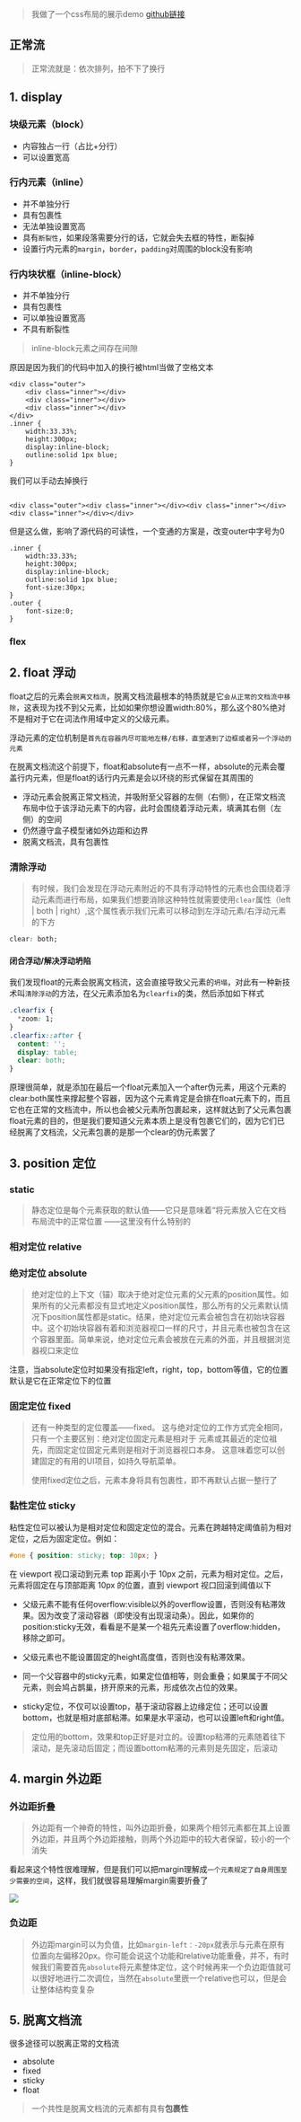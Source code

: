 > 我做了一个css布局的展示demo [github链接](https://github.com/luvsunlight/css-layout-demo)

## 正常流

> 正常流就是：依次排列，拍不下了换行
 
## 1. display

### 块级元素（block）

* 内容独占一行（占比+分行）
* 可以设置宽高

### 行内元素（inline）

* 并不单独分行
* 具有包裹性
* 无法单独设置宽高
* 具有`断裂性`，如果段落需要分行的话，它就会失去框的特性，断裂掉
* 设置行内元素的`margin`，`border`，`padding`对周围的block没有影响

### 行内块状框（inline-block）

* 并不单独分行
* 具有包裹性
* 可以单独设置宽高
* 不具有断裂性

> inline-block元素之间存在间隙

原因是因为我们的代码中加入的换行被html当做了空格文本

```
<div class="outer">
    <div class="inner"></div>
    <div class="inner"></div>
    <div class="inner"></div>
</div>
.inner {
    width:33.33%;
    height:300px;
    display:inline-block;
    outline:solid 1px blue;
}
```

我们可以手动去掉换行

```

<div class="outer"><div class="inner"></div><div class="inner"></div><div class="inner"></div></div>
```

但是这么做，影响了源代码的可读性，一个变通的方案是，改变outer中字号为0

```
.inner {
    width:33.33%;
    height:300px;
    display:inline-block;
    outline:solid 1px blue;
    font-size:30px;
}
.outer {
    font-size:0;
}
```

### flex


## 2. float 浮动

float之后的元素会`脱离文档流`，脱离文档流最根本的特质就是它`会从正常的文档流中移除`，这表现为找不到父元素，比如如果你想设置width:80%，那么这个80%绝对不是相对于它在词法作用域中定义的父级元素。

浮动元素的定位机制是`首先在容器内尽可能地左移/右移，直至遇到了边框或者另一个浮动的元素`

在脱离文档流这个前提下，float和absolute有一点不一样，absolute的元素会覆盖行内元素，但是float的话行内元素是会以环绕的形式保留在其周围的

* 浮动元素会脱离正常文档流，并吸附至父容器的左侧（右侧），在正常文档流布局中位于该浮动元素下的内容，此时会围绕着浮动元素，填满其右侧（左侧）的空间
* 仍然遵守盒子模型诸如外边距和边界
* 脱离文档流，具有包裹性

### 清除浮动

> 有时候，我们会发现在浮动元素附近的不具有浮动特性的元素也会围绕着浮动元素而进行布局，如果我们想要消除这种特性就需要使用`clear`属性（left | both | right）,这个属性表示我们元素可以移动到左浮动元素/右浮动元素的下方

```css
clear: both;
```

#### 闭合浮动/解决浮动坍陷

我们发现float的元素会脱离文档流，这会直接导致父元素的`坍塌`，对此有一种新技术叫`清除浮动`的方法，在父元素添加名为`clearfix`的类，然后添加如下样式

```css
.clearfix {
  *zoom: 1;
}
.clearfix::after {
  content: '';
  display: table;
  clear: both;
}
```

原理很简单，就是添加在最后一个float元素加入一个after伪元素，用这个元素的clear:both属性来撑起整个容器，因为这个元素肯定是会排在float元素下的，而且它也在正常的文档流中，所以也会被父元素所包裹起来，这样就达到了父元素包裹float元素的目的，但是我们要知道父元素本质上是没有包裹它们的，因为它们已经脱离了文档流，父元素包裹的是那一个clear的伪元素罢了

## 3. position 定位

### static

> 静态定位是每个元素获取的默认值——它只是意味着“将元素放入它在文档布局流中的正常位置 ——这里没有什么特别的

### 相对定位 relative

### 绝对定位 absolute

> 绝对定位的上下文（锚）取决于绝对定位元素的父元素的position属性。如果所有的父元素都没有显式地定义position属性，那么所有的父元素默认情况下position属性都是static。结果，绝对定位元素会被包含在初始块容器中。这个初始块容器有着和浏览器视口一样的尺寸，并且<html>元素也被包含在这个容器里面。简单来说，绝对定位元素会被放在<html>元素的外面，并且根据浏览器视口来定位

注意，当absolute定位时如果没有指定left，right，top，bottom等值，它的位置默认是它在正常定位下的位置

### 固定定位 fixed

> 还有一种类型的定位覆盖——fixed。 这与绝对定位的工作方式完全相同，只有一个主要区别：绝对定位固定元素是相对于 <html> 元素或其最近的定位祖先，而固定定位固定元素则是相对于浏览器视口本身。 这意味着您可以创建固定的有用的UI项目，如持久导航菜单。
> 
> 使用fixed定位之后，元素本身将具有包裹性，即不再默认占据一整行了

### 黏性定位 sticky

粘性定位可以被认为是相对定位和固定定位的混合。元素在跨越特定阈值前为相对定位，之后为固定定位。例如：

```css
#one { position: sticky; top: 10px; }
```

在 viewport 视口滚动到元素 top 距离小于 10px 之前，元素为相对定位。之后，元素将固定在与顶部距离 10px 的位置，直到 viewport 视口回滚到阈值以下

* 父级元素不能有任何overflow:visible以外的overflow设置，否则没有粘滞效果。因为改变了滚动容器（即使没有出现滚动条）。因此，如果你的position:sticky无效，看看是不是某一个祖先元素设置了overflow:hidden，移除之即可。

* 父级元素也不能设置固定的height高度值，否则也没有粘滞效果。
* 同一个父容器中的sticky元素，如果定位值相等，则会重叠；如果属于不同父元素，则会鸠占鹊巢，挤开原来的元素，形成依次占位的效果。
* sticky定位，不仅可以设置top，基于滚动容器上边缘定位；还可以设置bottom，也就是相对底部粘滞。如果是水平滚动，也可以设置left和right值。


> 定位用的bottom，效果和top正好是对立的。设置top粘滞的元素随着往下滚动，是先滚动后固定；而设置bottom粘滞的元素则是先固定，后滚动

## 4. margin 外边距

### 外边距折叠

> 外边距有一个神奇的特性，叫外边距折叠，如果两个相邻元素都在其上设置外边距，并且两个外边距接触，则两个外边距中的较大者保留，较小的一个消失

看起来这个特性很难理解，但是我们可以把margin理解成`一个元素规定了自身周围至少需要的空间`，这样，我们就很容易理解margin需要折叠了

![](http://ww3.sinaimg.cn/large/006tNc79ly1g4p6ywflhej30h80audg5.jpg)

### 负边距

> 外边距margin可以为负值，比如`margin-left：-20px`就表示与元素在原有位置向左偏移20px。你可能会说这个功能和relative功能重叠，并不，有时候我们需要首先`absolute`将元素整体定位，这个时候再来一个负边距值就可以很好地进行二次调位，当然在`absolute`里嵌一个relative也可以，但是会让整体结构变复杂

## 5. 脱离文档流

很多途径可以脱离正常的文档流

* absolute
* fixed
* sticky
* float

> 一个共性是脱离文档流的元素都有具有**包裹性**